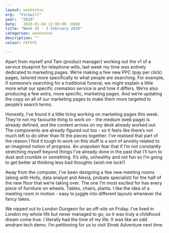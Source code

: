 ```yaml
---
layout: weeknotes
org:  "Farewill"
year:  "2020"
date:   2020-01-04 12:00:00 -0600
title: "Week 15 - 3 February 2020"
categories: weeknotes
description: ""
colour: FEFEFE

---
```



Apart from myself and Tam (product manager) working out the v1 of a service blueprint for telephone wills, last week my time was entirely dedicated to marketing pages. We’re making a few new PPC (pay per click) pages, tailored more specifically to what people are searching. For example, if someone’s searching for a traditional funeral, we might explain a little more what our specific cremation service is and how it differs. We’re also producing a few extra, more specific, marketing pages. And we’re updating the copy on all of our marketing pages to make them more targeted to people’s search terms. 

Honestly, I’ve found it a little tiring working on marketing pages this week. They’re not my favourite thing to work on - the medium (web page) is already defined, and the content arrives on my desk already worked out. The components are already figured out too - so it feels like there’s not much left to do other than fit the pieces together. I’ve realised that part of the reason I find it tough to work on this stuff is a sort of anxiety related to an imagined notion of progress. An unspoken fear that if I’m not constantly stretching myself beyond things I’ve already done in the past that I’ll turn to dust and crumble or something. It’s silly, unhealthy and not fun so I’m going to get better at thinking less bad thoughts (wish me luck!)

Away from the computer, I’ve been designing a few new meeting rooms (along with Holly, data analyst and Alexia, probate specialist) for the half of the new floor that we’re taking over. The one I’m most excited for has every piece of furniture on wheels. Tables, chairs, plants. I like the idea of a meeting room in motion - easy to juggle into different layouts whenever the fancy takes. 

We nipped out to London Dungeon for an off-site on Friday. I’ve lived in London my whole life but never managed to go, so it was truly a childhood dream come true. I literally had the time of my life. It was like an odd amdram tech demo. I’m petitioning for us to visit Shrek Adventure next time. 


